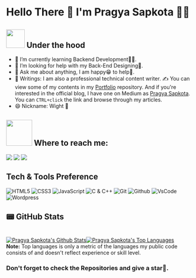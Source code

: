 # Hello There 👋 I'm Pragya Sapkota 👨‍💻
 
## <img src="https://media.giphy.com/media/VgCDAzcKvsR6OM0uWg/giphy.gif" width="50"> Under the hood

- 🌱 I’m currently learning Backend Development👨‍💻.
- 🤔 I’m looking for help with my Back-End Designing🤙.
- 💬 Ask me about anything, I am happy😁 to help👯.
- 📝 Writings: I am also a professional technical content writer. ✍️ You can view some of my contents in my [Portfolio](https://github.com/pragyaasapkota/Portfolio) repository. And if you're interested in the official blog, I have one on Medium as [Pragya Sapkota](https://medium.com/@pragyasapkota). 
You can `CTRL+click` the link and browse through my articles. 
- 😄 Nickname: Wight 🙈

## <img src="https://media1.giphy.com/media/U29iRRUrtx1wjD4GR4/giphy.gif?cid=ecf05e472yvv7uqxuu6ufigm31tr1pxus9h4mrfjo8180qzh&rid=giphy.gif&ct=s" width="70"> Where to reach me: 
<a href="https://www.linkedin.com/in/pragya-sapkota-83a38a191/"><img src="https://img.shields.io/badge/LinkedIn-0077B5?style=for-the-badge&logo=linkedin&logoColor=white"></a>
<a href="mailto:pragyasapkota2056@gmail.com"><img src="https://img.shields.io/badge/Gmail-D14836?style=for-the-badge&logo=gmail&logoColor=white"></a>
<a href="https://twitter.com/PragyaSapkota15"><img src="https://img.shields.io/badge/Twitter-1DA1F2?style=for-the-badge&logo=twitter&logoColor=white"></a>

## Tech & Tools Preference

![HTML5](https://img.shields.io/badge/-HTML5-black?style=for-the-badge&logo=html5&logoColor=white)
![CSS3](https://img.shields.io/badge/-CSS3-black?style=for-the-badge&logo=css3&logoColor=1572B6)
![JavaScript](https://img.shields.io/badge/-JavaScript-black?style=for-the-badge&logo=javascript)
![C & C++](https://img.shields.io/badge/-C%20&%20C++-black?style=for-the-badge&logo=C%20&%20C++)
![Git](https://img.shields.io/badge/-Git-black?style=for-the-badge&logo=Git)
![Github](https://img.shields.io/badge/-Github-black?style=for-the-badge&logo=Github)
![VsCode](https://img.shields.io/badge/-VS%20Code-black?style=for-the-badge&logo=visual%20studio%20code&logoColor=white)
![Wordpress](https://img.shields.io/badge/-Wordpress-black?style=for-the-badge&logo=wordpress)

## 📟 GitHub Stats

  <br/>
    <a href="https://github.com/pragyaasapkota/github-readme-stats"><img alt="Pragya Sapkota's Github Stats" src="https://github-readme-stats.vercel.app/api?username=pragyaasapkota&show_icons=true&count_private=true&theme=react&hide_border=true&bg_color=0D1117" /></a><a href="https://github.com/pragyaasapkota/github-readme-stats"><img alt="Pragya Sapkota's Top Languages" src="https://github-readme-stats.vercel.app/api/top-langs/?username=pragyaasapkota&langs_count=8&count_private=true&layout=compact&theme=react&hide_border=true&bg_color=0D1117" /></a>
  <br/>
  <b>Note:</b> Top languages is only a metric of the languages my public code consists of and doesn't reflect experience or skill level.

<br/>

### Don't forget to check the Repositories and give a star🤝.       
